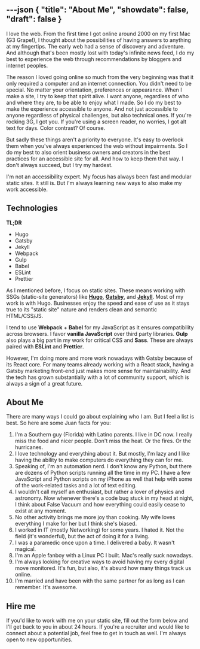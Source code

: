 ---json
{
  "title": "About Me",
  "showdate": false,
  "draft": false
}
---

I love the web. From the first time I got online around 2000 on my first Mac (G3 Grape!), I thought about the possibilities of having answers to anything at my fingertips. The early web had a sense of discovery and adventure. And although that's been mostly lost with today's infinite news feed, I do my best to experience the web through recommendations by bloggers and internet peoples.

The reason I loved going online so much from the very beginning was that it only required a computer and an internet connection. You didn't need to be special. No matter your orientation, preferences or appearance. When I make a site, I try to keep that spirit alive. I want anyone, regardless of who and where they are, to be able to enjoy what I made. So I do my best to make the experience accessible to anyone. And not just accessible to anyone regardless of physical challenges, but also technical ones. If you're rocking 3G, I got you. If you're using a screen reader, no worries, I got alt text for days. Color contrast? Of course.

But sadly these things aren't a priority to everyone. It's easy to overlook them when you've always experienced the web without impairments. So I do my best to also orient business owners and creators in the best practices for an accessible site for all. And how to keep them that way. I don't always succeed, but I try my hardest.

I'm not an accessibility expert. My focus has always been fast and modular static sites. It still is. But I'm always learning new ways to also make my work accessible.

## Technologies
**TL;DR**

- Hugo
- Gatsby
- Jekyll
- Webpack
- Gulp
- Babel
- ESLint
- Prettier

As I mentioned before, I focus on static sites. These means working with SSGs (static-site generators) like **[Hugo](https://gohugo.io)**, **[Gatsby](https://www.gatsbyjs.org)**, and **[Jekyll](https://jekyllrb.com)**. Most of my work is with Hugo. Businesses enjoy the speed and ease of use as it stays true to its "static site" nature and renders clean and semantic HTML/CSS/JS.

I tend to use **Webpack** + **Babel** for my JavaScript as it ensures compatibility across browsers. I favor **vanilla JavaScript** over third party libraries. **Gulp** also plays a big part in my work for critical CSS and **Sass**. These are always paired with **ESLint** and **Prettier**.

However, I'm doing more and more work nowadays with Gatsby because of its React core. For many teams already working with a React stack, having a Gatsby marketing front-end just makes more sense for maintainability. And the tech has grown substantially with a lot of community support, which is always a sign of a great future.

## About Me
There are many ways I could go about explaining who I am. But I feel a list is best. So here are some Juan facts for you:

1. I'm a Southern guy (Florida) with Latino parents. I live in DC now. I really miss the food and nicer people. Don't miss the heat. Or the fires. Or the hurricanes.
2. I love technology and everything about it. But mostly, I'm lazy and I like having the ability to make computers do everything they can for me.
3. Speaking of, I'm an automation nerd. I don't know any Python, but there are dozens of Python scripts running all the time in my PC. I have a few JavaScript and Python scripts on my iPhone as well that help with some of the work-related tasks and a lot of text editing.
4. I wouldn't call myself an enthusiast, but rather a lover of physics and astronomy. Now whenever there's a code bug stuck in my head at night, I think about False Vacuum and how everything could easily cease to exist at any moment.
5. No other activity brings me more joy than cooking. My wife loves everything I make for her but I think she's biased.
6. I worked in IT (mostly Networking) for some years. I hated it. Not the field (it's wonderful), but the act of doing it for a living.
7. I was a paramedic once upon a time. I delivered a baby. It wasn't magical.
8. I'm an Apple fanboy with a Linux PC I built. Mac's really suck nowadays.
9. I'm always looking for creative ways to avoid having my every digital move monitored. It's fun, but also, it's absurd how many things track us online.
10. I'm married and have been with the same partner for as long as I can remember. It's awesome.

## Hire me
If you'd like to work with me on your static site, fill out the form below and I'll get back to you in about 24 hours. If you're a recruiter and would like to connect about a potential job, feel free to get in touch as well. I'm always open to new opportunities.